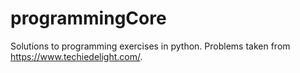 # programmingCore
Solutions to programming exercises in python.
Problems taken from https://www.techiedelight.com/.
